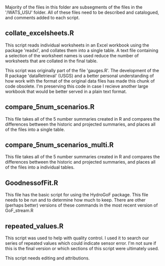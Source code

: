 Majority of the files in this folder are subsegments of the files in the '/WATS_USU' folder.
All of these files need to be described and catalogued, and comments added to each script.

## collate_excelsheets.R
This script reads individual worksheets in an Excel workbook using the package 'readxl', and collates them into a single table.  A text file containing a selection of the worksheet names is used reduce the number of worksheets that are collated in the final table.

This script was originally part of the file 'gauges.R'.  The development of the R package 'dataRetrieval' (USGS) and a better personal understanding of how work with the format of the original data files has made this chunk of code obsolete.  I'm preserving this code in case I recieve another large workbook that would be better served in a plain text format.

## compare_5num_scenarios.R
This file takes all of the 5 number summaries created in R and compares the differences bettween the historic and projected summaries, and places all of the files into a single table.

## compare_5num_scenarios_multi.R
This file takes all of the 5 number summaries created in R and compares the differences bettween the historic and projected summaries, and places all of the files into a individual tables.

## GoodnessofFit.R
This file has the basic script for using the HydroGoF package.  This file needs to be run and to determine how much to keep. There are other (perhaps better) versions of these commands in the most recent version of GoF_stream.R

## repeated_values.R
This script was used to help with quality control.  I used it to search our series of repeated values which could indicate sensor error.  I'm not sure if this is the final version or which sections of this script were ultimately used.

This script needs editing and attributions.

